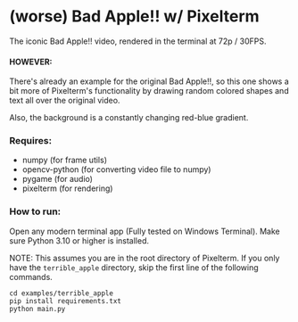 # (worse) Bad Apple!! w/ Pixelterm

The iconic Bad Apple!! video, rendered in the terminal at 72p / 30FPS.
#### HOWEVER:
There's already an example for the original Bad Apple!!, so this one shows a bit more of Pixelterm's functionality by drawing random colored shapes and text all over the original video.

Also, the background is a constantly changing red-blue gradient.

### Requires:
- numpy (for frame utils)
- opencv-python (for converting video file to numpy)
- pygame (for audio)
- pixelterm (for rendering)

### How to run:

Open any modern terminal app (Fully tested on Windows Terminal). Make sure Python 3.10 or higher is installed.

NOTE: This assumes you are in the root directory of Pixelterm. If you only have the `terrible_apple` directory, skip the first line of the following commands.

```
cd examples/terrible_apple
pip install requirements.txt
python main.py
```